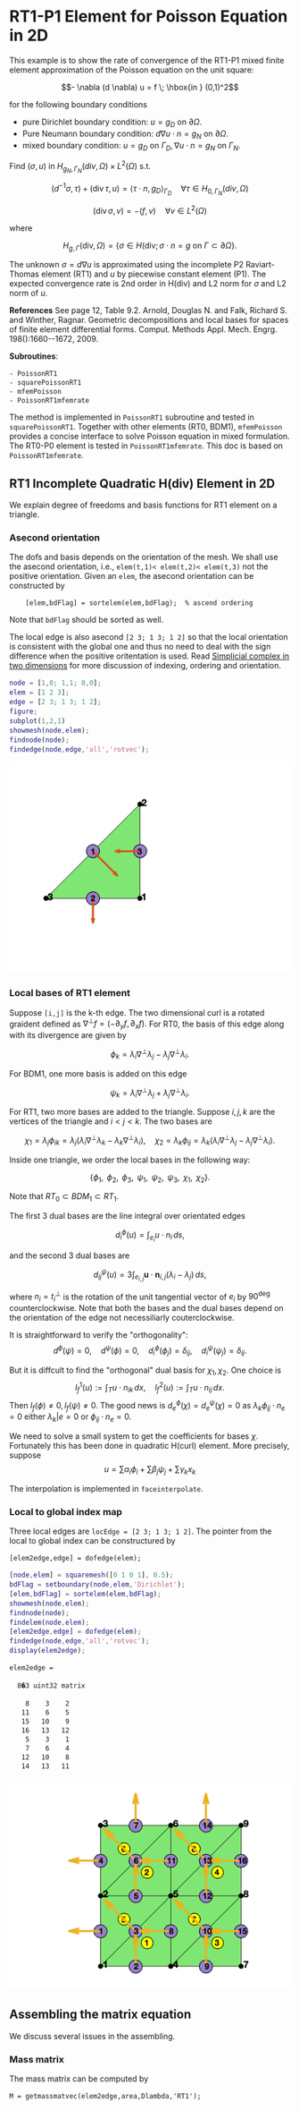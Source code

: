 # RT1-P1 Element for Poisson Equation in 2D

This example is to show the rate of convergence of the RT1-P1 mixed finite element approximation of the Poisson equation on the unit square:

$$- \nabla (d \nabla) u = f \; \hbox{in } (0,1)^2$$

for the following boundary conditions
- pure Dirichlet boundary condition: $u = g_D \text{ on } \partial \Omega$.
- Pure Neumann boundary condition: $d\nabla u\cdot n=g_N \text{ on } \partial \Omega$.
- mixed boundary condition: $u=g_D \text{ on }\Gamma_D, \nabla u\cdot n=g_N \text{ on }\Gamma_N.$

Find $(\sigma , u)$ in $H_{g_N,\Gamma_N}(div,\Omega)\times L^2(\Omega)$ s.t. 

$$ (d^{-1}\sigma,\tau) + (\mathrm{div}\, \tau, u)  = \langle \tau \cdot n, g_D \rangle_{\Gamma_D} \quad \forall \tau \in H_{0,\Gamma_N}(div,\Omega)$$

$$ (\mathrm{div}\, \sigma, v)                =  -(f,v) \quad \forall v \in L^2(\Omega) $$
 
 where 
 
 $$H_{g,\Gamma}(\mathrm{div},\Omega) = \{\sigma \in H(\mathrm{div}; \sigma \cdot n = g  \text{ on } \Gamma \subset \partial\Omega \}.$$

 The unknown $\sigma = d\nabla u$ is approximated using the incomplete P2 Raviart-Thomas element (RT1) and $u$ by piecewise constant element (P1). The expected convergence rate is 2nd order in H(div) and L2 norm for $\sigma$ and L2 norm of $u$. 

**References**
See page 12, Table 9.2. Arnold, Douglas N. and Falk, Richard S. and Winther, Ragnar. Geometric decompositions and local bases for spaces of finite element differential forms. Comput. Methods Appl. Mech. Engrg. 198():1660--1672, 2009.

**Subroutines**:

    - PoissonRT1
    - squarePoissonRT1
    - mfemPoisson
    - PoissonRT1mfemrate
    
The method is implemented in `PoissonRT1` subroutine and tested in `squarePoissonRT1`. Together with other elements (RT0, BDM1), `mfemPoisson` provides a concise interface to solve Poisson equation in mixed formulation. The RT0-P0 element is tested in `PoissonRT1mfemrate`. This doc is based on `PoissonRT1mfemrate`.    

## RT1 Incomplete Quadratic H(div) Element in 2D

We explain degree of freedoms and basis functions for RT1 element on a triangle. 

### Asecond orientation
The dofs and basis depends on the orientation of the mesh. We shall use the asecond orientation, i.e., `elem(t,1)< elem(t,2)< elem(t,3)` not the positive orientation. Given an `elem`, the asecond orientation can be constructed by 

        [elem,bdFlag] = sortelem(elem,bdFlag);  % ascend ordering
        
Note that `bdFlag` should be sorted as well. 

The local edge is also asecond `[2 3; 1 3; 1 2]` so that the local orientation is consistent with the global one and thus no need to deal with the sign difference when the positive oritentation is used. Read [Simplicial complex in two dimensions](../mesh/scdoc.html) for more discussion of indexing, ordering and orientation.


```matlab
node = [1,0; 1,1; 0,0];
elem = [1 2 3];
edge = [2 3; 1 3; 1 2];
figure;
subplot(1,2,1)
showmesh(node,elem);
findnode(node);
findedge(node,edge,'all','rotvec');
```


    
![png](PoissonRT1mfemrate_files/PoissonRT1mfemrate_3_0.png)
    


### Local bases of RT1 element

Suppose `[i,j]` is the k-th edge. The two dimensional curl is a rotated graident defined as $\nabla^{\bot} f = (-\partial_y f, \partial _x f).$ For RT0, the basis of this edge along with its divergence are given by

$$ \phi_k = \lambda_i \nabla^{\bot} \lambda_j - \lambda_j \nabla^{\bot} \lambda_i. $$

For BDM1, one more basis is added on this edge

$$ \psi_k = \lambda_i \nabla^{\bot} \lambda_j + \lambda_j \nabla^{\bot} \lambda_i. $$

For RT1, two more bases are added to the triangle. Suppose $i,j,k$ are the vertices of the triangle and $i<j<k$. The two bases are

$$ \chi_1 = \lambda_j\phi _{ik} = \lambda_j(\lambda_i\nabla^{\bot} \lambda_k -
\lambda_k\nabla^{\bot}\lambda_i),\quad
   \chi_2 = \lambda_k\phi _{ij} = \lambda_k(\lambda_i\nabla^{\bot} \lambda_j -
\lambda_j\nabla^{\bot}\lambda_i).$$

Inside one triangle, we order the local bases in the following way: 

$$\{\phi_1,~\,\phi_2,~\,\phi_3,~\,\psi_1,~\,\psi_2,~\, \psi_3, ~\, \chi_1, ~\, \chi_2\}.$$

Note that $RT_0 \subset BDM_1 \subset RT_1$.

The first 3 dual bases are the line integral over orientated edges

$$d_i^{\phi}(u) = \int_{e_i} u \cdot n_i \, ds,$$

and the second 3 dual bases are

$$d_{ij}^{\psi}(u) = 3 \int_{e_{i, j}} \boldsymbol{u} \cdot \boldsymbol{n}_{i, j}\left(\lambda_{i}-\lambda_{j}\right) \, ds,$$

where $n_i = t_i^{\bot}$ is the rotation of the unit tangential vector of $e_i$ by $90^{\deg}$ counterclockwise. Note that both the bases and the dual bases depend on the orientation of the edge not necessiliarly couterclockwise.

It is straightforward to verify the "orthogonality":
$$d^{\phi}(\psi) = 0, \quad d^{\psi}(\phi) = 0, \quad d_i^{\phi}(\phi_j) = \delta_{ij}, \quad  d_i^{\psi}(\psi_j) = \delta_{ij}.$$

But it is diffcult to find the "orthogonal" dual basis for $\chi_1,\chi_2$. One choice is $$l_f^1(u) := \int_{T} u\cdot n_{ik}\, dx, \quad l_f^2(u) := \int_{T} u\cdot n_{ij}\, dx.$$ Then $l_f(\phi) \neq 0, l_f(\psi) \neq 0$. The good news is $d_e^{\phi}(\chi) = d_e^{\psi}(\chi) = 0$ as $\lambda_k\phi _{ij}\cdot n_e = 0$ either $\lambda_k|e = 0$ or $\phi_{ij}\cdot n_e = 0$. 

We need to solve a small system to get the coefficients for bases $\chi$. Fortunately this has been done in quadratic H(curl) element. More precisely, suppose $$u=\sum \alpha_{i} \phi_{i}+\sum \beta_{j} \psi_{j}+\sum \gamma_{k} x_{k}$$

The interpolation is implemented in `faceinterpolate`.

### Local to global index map

Three local edges are `locEdge = [2 3; 1 3; 1 2]`. The pointer from the local to global index can be constructured by

    [elem2edge,edge] = dofedge(elem);


```matlab
[node,elem] = squaremesh([0 1 0 1], 0.5);
bdFlag = setboundary(node,elem,'Dirichlet');
[elem,bdFlag] = sortelem(elem,bdFlag);
showmesh(node,elem);
findnode(node);
findelem(node,elem);
[elem2edge,edge] = dofedge(elem);
findedge(node,edge,'all','rotvec');
display(elem2edge);
```

    
    elem2edge =
    
      8�3 uint32 matrix
    
        8    3    2
       11    6    5
       15   10    9
       16   13   12
        5    3    1
        7    6    4
       12   10    8
       14   13   11
    



    
![png](PoissonRT1mfemrate_files/PoissonRT1mfemrate_6_1.png)
    


## Assembling the matrix equation

We discuss several issues in the assembling.

### Mass matrix

The mass matrix can be computed by

    M = getmassmatvec(elem2edge,area,Dlambda,'RT1');


```matlab

```
